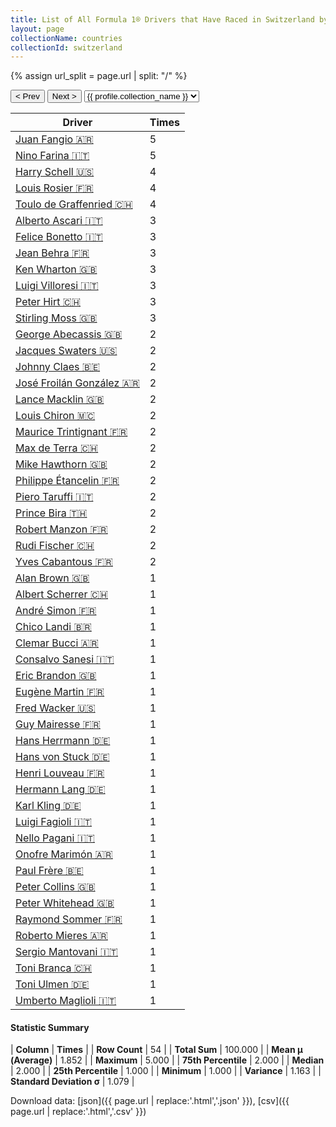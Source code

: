 ```yaml
---
title: List of All Formula 1® Drivers that Have Raced in Switzerland by Number of Times
layout: page
collectionName: countries
collectionId: switzerland
---
```


{% assign url_split = page.url | split: "/" %}
<div id="collection-navigation">
<button onclick="selector.options[selector.selectedIndex-1].value && (window.location = selector.options[selector.selectedIndex-1].value);">&lt; Prev</button>
<button onclick="selector.options[selector.selectedIndex+1].value && (window.location = selector.options[selector.selectedIndex+1].value);">Next &gt;</button>
<select id="selector" onchange="this.options[this.selectedIndex].value && (window.location = this.options[this.selectedIndex].value);">
  {% for collectionId in site.data[page.collectionName].refs %}
    {% if collectionId == page.collectionId %}
      {% assign selected = "selected" %}
    {% else %}
      {% assign selected = "" %}
    {% endif %}
    {% assign profile = site.data[page.collectionName][collectionId].profile %}
    <option value="/f1/{{ page.collectionName }}/{{ collectionId }}/{{ url_split[4] }}" {{ selected }}>{{ profile.collection_name }}</option>
  {% endfor %}
</select>
</div>

| Driver | Times |
|--|--|
| [Juan Fangio 🇦🇷](/f1/drivers/fangio) | 5 |
| [Nino Farina 🇮🇹](/f1/drivers/farina) | 5 |
| [Harry Schell 🇺🇸](/f1/drivers/schell) | 4 |
| [Louis Rosier 🇫🇷](/f1/drivers/rosier) | 4 |
| [Toulo de Graffenried 🇨🇭](/f1/drivers/graffenried) | 4 |
| [Alberto Ascari 🇮🇹](/f1/drivers/ascari) | 3 |
| [Felice Bonetto 🇮🇹](/f1/drivers/bonetto) | 3 |
| [Jean Behra 🇫🇷](/f1/drivers/behra) | 3 |
| [Ken Wharton 🇬🇧](/f1/drivers/wharton) | 3 |
| [Luigi Villoresi 🇮🇹](/f1/drivers/villoresi) | 3 |
| [Peter Hirt 🇨🇭](/f1/drivers/hirt) | 3 |
| [Stirling Moss 🇬🇧](/f1/drivers/moss) | 3 |
| [George Abecassis 🇬🇧](/f1/drivers/abecassis) | 2 |
| [Jacques Swaters 🇺🇸](/f1/drivers/swaters) | 2 |
| [Johnny Claes 🇧🇪](/f1/drivers/claes) | 2 |
| [José Froilán González 🇦🇷](/f1/drivers/gonzalez) | 2 |
| [Lance Macklin 🇬🇧](/f1/drivers/macklin) | 2 |
| [Louis Chiron 🇲🇨](/f1/drivers/chiron) | 2 |
| [Maurice Trintignant 🇫🇷](/f1/drivers/trintignant) | 2 |
| [Max de Terra 🇨🇭](/f1/drivers/terra) | 2 |
| [Mike Hawthorn 🇬🇧](/f1/drivers/hawthorn) | 2 |
| [Philippe Étancelin 🇫🇷](/f1/drivers/etancelin) | 2 |
| [Piero Taruffi 🇮🇹](/f1/drivers/taruffi) | 2 |
| [Prince Bira 🇹🇭](/f1/drivers/bira) | 2 |
| [Robert Manzon 🇫🇷](/f1/drivers/manzon) | 2 |
| [Rudi Fischer 🇨🇭](/f1/drivers/fischer) | 2 |
| [Yves Cabantous 🇫🇷](/f1/drivers/cabantous) | 2 |
| [Alan Brown 🇬🇧](/f1/drivers/alan_brown) | 1 |
| [Albert Scherrer 🇨🇭](/f1/drivers/scherrer) | 1 |
| [André Simon 🇫🇷](/f1/drivers/simon) | 1 |
| [Chico Landi 🇧🇷](/f1/drivers/landi) | 1 |
| [Clemar Bucci 🇦🇷](/f1/drivers/bucci) | 1 |
| [Consalvo Sanesi 🇮🇹](/f1/drivers/sanesi) | 1 |
| [Eric Brandon 🇬🇧](/f1/drivers/brandon) | 1 |
| [Eugène Martin 🇫🇷](/f1/drivers/martin) | 1 |
| [Fred Wacker 🇺🇸](/f1/drivers/wacker) | 1 |
| [Guy Mairesse 🇫🇷](/f1/drivers/guy_mairesse) | 1 |
| [Hans Herrmann 🇩🇪](/f1/drivers/herrmann) | 1 |
| [Hans von Stuck 🇩🇪](/f1/drivers/hans_stuck) | 1 |
| [Henri Louveau 🇫🇷](/f1/drivers/louveau) | 1 |
| [Hermann Lang 🇩🇪](/f1/drivers/lang) | 1 |
| [Karl Kling 🇩🇪](/f1/drivers/kling) | 1 |
| [Luigi Fagioli 🇮🇹](/f1/drivers/fagioli) | 1 |
| [Nello Pagani 🇮🇹](/f1/drivers/pagani) | 1 |
| [Onofre Marimón 🇦🇷](/f1/drivers/marimon) | 1 |
| [Paul Frère 🇧🇪](/f1/drivers/frere) | 1 |
| [Peter Collins 🇬🇧](/f1/drivers/collins) | 1 |
| [Peter Whitehead 🇬🇧](/f1/drivers/whitehead) | 1 |
| [Raymond Sommer 🇫🇷](/f1/drivers/sommer) | 1 |
| [Roberto Mieres 🇦🇷](/f1/drivers/mieres) | 1 |
| [Sergio Mantovani 🇮🇹](/f1/drivers/mantovani) | 1 |
| [Toni Branca 🇨🇭](/f1/drivers/branca) | 1 |
| [Toni Ulmen 🇩🇪](/f1/drivers/ulmen) | 1 |
| [Umberto Maglioli 🇮🇹](/f1/drivers/maglioli) | 1 |

#### Statistic Summary

| **Column** | **Times** |
| **Row Count** | 54 |
| **Total Sum** | 100.000 |
| **Mean μ (Average)** | 1.852 |
| **Maximum** | 5.000 |
| **75th Percentile** | 2.000 |
| **Median** | 2.000 |
| **25th Percentile** | 1.000 |
| **Minimum** | 1.000 |
| **Variance** | 1.163 |
| **Standard Deviation σ** | 1.079 |

Download data: [json]({{ page.url | replace:'.html','.json' }}), [csv]({{ page.url | replace:'.html','.csv' }})
